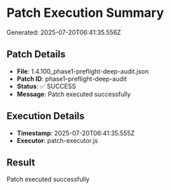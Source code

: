 # Patch Execution Summary
Generated: 2025-07-20T06:41:35.556Z

## Patch Details
- **File**: 1.4.100_phase1-preflight-deep-audit.json
- **Patch ID**: phase1-preflight-deep-audit
- **Status**: ✅ SUCCESS
- **Message**: Patch executed successfully

## Execution Details
- **Timestamp**: 2025-07-20T06:41:35.555Z
- **Executor**: patch-executor.js

## Result
Patch executed successfully
